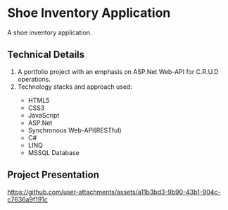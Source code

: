 # Shoe Inventory Application
A shoe inventory application.

## Technical Details
1. A portfolio project with an emphasis on ASP.Net Web-API for C.R.U.D operations.
2.  Technology stacks and approach used:
<ul>
  <ul>
    <li>HTML5</li>
    <li>CSS3</li>
    <li>JavaScript</li>
    <li>ASP.Net</li>
    <li>Synchronous Web-API(RESTful)</li>
    <li>C#</li>
    <li>LINQ</li>
    <li>MSSQL Database</li>
  </ul>
</ul>

## Project Presentation

https://github.com/user-attachments/assets/a11b3bd3-9b90-43b1-904c-c7636a9f191c

